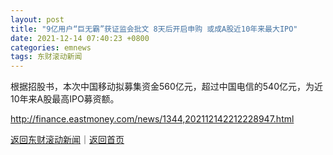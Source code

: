 ```yaml
---
layout: post
title: "9亿用户“巨无霸”获证监会批文 8天后开启申购 或成A股近10年来最大IPO"
date: 2021-12-14 07:40:23 +0800
categories: emnews
tags: 东财滚动新闻
---
```


根据招股书，本次中国移动拟募集资金560亿元，超过中国电信的540亿元，为近10年来A股最高IPO募资额。

<http://finance.eastmoney.com/news/1344,202112142212228947.html>

[返回东财滚动新闻](//finews.withounder.com/emnews/)｜[返回首页](//finews.withounder.com/)